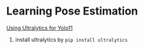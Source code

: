 # Learning Pose Estimation

[Using Ultralytics for Yolo11](https://docs.ultralytics.com/quickstart/)
1. install ultralytics by `pip install ultralytics`